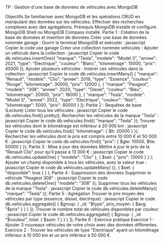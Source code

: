 TP : Gestion d'une base de données de véhicules avec MongoDB

Objectifs
Se familiariser avec MongoDB et les opérations CRUD en manipulant des données sur les véhicules.
Effectuer des recherches complexes avec des agrégations.
Prérequis
MongoDB installé et configuré.
MongoDB Shell ou MongoDB Compass installé.
Partie 1 : Création de la base de données et insertion de données
Créer une base de données nommée garage :
Ouvrir le terminal MongoDB et exécuter :
javascript
Copier le code
use garage
Créer une collection nommée vehicules :
Ajouter un véhicule dans la collection :
javascript
Copier le code
db.vehicules.insertOne({
    "marque": "Tesla",
    "modele": "Model 3",
    "annee": 2021,
    "type": "Electrique",
    "couleur": "Blanc",
    "kilometrage": 15000,
    "prix": 45000
});
Ajouter plusieurs véhicules :
Insérer ces véhicules dans la collection :
javascript
Copier le code
db.vehicules.insertMany([
    {
        "marque": "Renault",
        "modele": "Clio",
        "annee": 2019,
        "type": "Essence",
        "couleur": "Rouge",
        "kilometrage": 30000,
        "prix": 12000
    },
    {
        "marque": "Peugeot",
        "modele": "308",
        "annee": 2020,
        "type": "Diesel",
        "couleur": "Bleu",
        "kilometrage": 20000,
        "prix": 18000
    },
    {
        "marque": "Tesla",
        "modele": "Model S",
        "annee": 2022,
        "type": "Electrique",
        "couleur": "Noir",
        "kilometrage": 5000,
        "prix": 80000
    }
]);
Partie 2 : Requêtes de base (Lecture)
Lister tous les véhicules :
javascript
Copier le code
db.vehicules.find().pretty();
Rechercher les véhicules de la marque "Tesla" :
javascript
Copier le code
db.vehicules.find({ "marque": "Tesla" });
Trouver les véhicules dont le kilométrage est inférieur à 20 000 km :
javascript
Copier le code
db.vehicules.find({ "kilometrage": { $lt: 20000 } });
Rechercher les véhicules dont le prix est compris entre 10 000 € et 50 000 € :
javascript
Copier le code
db.vehicules.find({ "prix": { $gte: 10000, $lte: 50000 } });
Partie 3 : Mise à jour des données
Mettre à jour le prix de la "Renault Clio" pour qu'il passe à 13 000 € :
javascript
Copier le code
db.vehicules.updateOne(
    { "modele": "Clio" },
    { $set: { "prix": 13000 } }
);
Ajouter un champ disponible à tous les véhicules, avec la valeur true :
javascript
Copier le code
db.vehicules.updateMany(
    {},
    { $set: { "disponible": true } }
);
Partie 4 : Suppression des données
Supprimer le véhicule "Peugeot 308" :
javascript
Copier le code
db.vehicules.deleteOne({ "modele": "308" });
Supprimer tous les véhicules de la marque "Tesla" :
javascript
Copier le code
db.vehicules.deleteMany({ "marque": "Tesla" });
Partie 5 : Agrégation
Trouver le prix moyen des véhicules par type (essence, diesel, électrique) :
javascript
Copier le code
db.vehicules.aggregate([
    { $group: { _id: "$type", prix_moyen: { $avg: "$prix" } } }
]);
Trouver le nombre total de véhicules disponibles par couleur :
javascript
Copier le code
db.vehicules.aggregate([
    { $group: { _id: "$couleur", total: { $sum: 1 } } }
]);
Partie 6 : Exercice pratique
Exercice 1 : Ajouter 3 nouveaux véhicules de votre choix avec des données différentes.
Exercice 2 : Trouver les véhicules de type "Electrique" ayant un kilométrage inférieur à 10 000 km et un prix inférieur à 50 000 €.